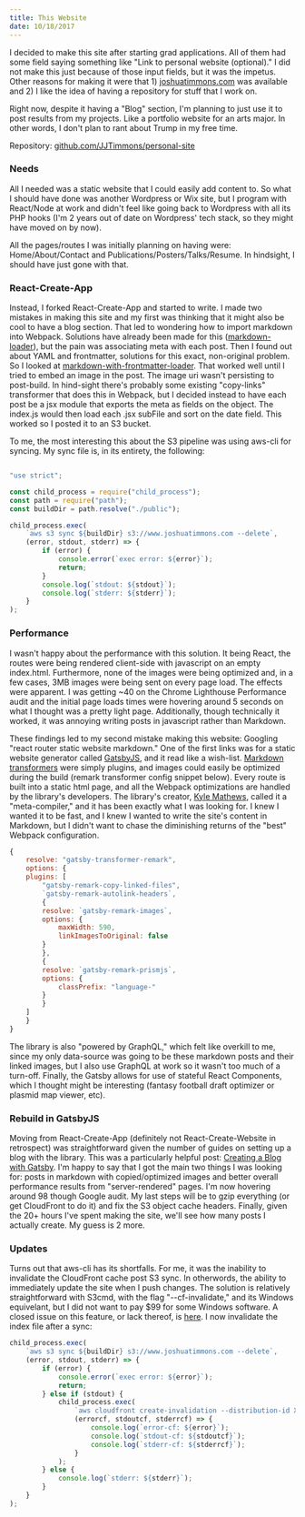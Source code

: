 ```yaml
---
title: This Website
date: 10/18/2017
---
```


I decided to make this site after starting grad applications. All of them had some field saying something like "Link to personal website (optional)." I did not make this just because of those input fields, but it was the impetus. Other reasons for making it were that 1) [joshuatimmons.com](https://www.joshuatimmons.com/) was available and 2) I like the idea of having a repository for stuff that I work on.

Right now, despite it having a "Blog" section, I'm planning to just use it to post results from my projects. Like a portfolio website for an arts major. In other words,  I don't plan to rant about Trump in my free time.

Repository: [github.com/JJTimmons/personal-site](https://github.com/JJTimmons/personal-site)

### Needs

All I needed was a static website that I could easily add content to. So what I should have done was another Wordpress or Wix site, but I program with React/Node at work and didn't feel like going back to Wordpress with all its PHP hooks (I'm 2 years out of date on Wordpress' tech stack, so they might have moved on by now).

All the pages/routes I was initially planning on having were: Home/About/Contact and Publications/Posters/Talks/Resume. In hindsight, I should have just gone with that.

### React-Create-App

Instead, I forked React-Create-App and started to write. I made two mistakes in making this site and my first was thinking that it might also be cool to have a blog section. That led to wondering how to import markdown into Webpack. Solutions have already been made for this ([markdown-loader](https://www.npmjs.com/package/markdown-loader)), but the pain was associating meta with each post. Then I found out about YAML and frontmatter, solutions for this exact, non-original problem. So I looked at [markdown-with-frontmatter-loader](https://github.com/matthewwithanm/markdown-with-front-matter-loader). That worked well until I tried to embed an image in the post. The image uri wasn't persisting to post-build. In hind-sight there's probably some existing "copy-links" transformer that does this in Webpack, but I decided instead to have each post be a jsx module that exports the meta as fields on the object. The index.js would then load each .jsx subFile and sort on the date field. This worked so I posted it to an S3 bucket.

To me, the most interesting this about the S3 pipeline was using aws-cli for syncing. My sync file is, in its entirety, the following:

```javascript

"use strict";

const child_process = require("child_process");
const path = require("path");
const buildDir = path.resolve("./public");

child_process.exec(
	`aws s3 sync ${buildDir} s3://www.joshuatimmons.com --delete`,
	(error, stdout, stderr) => {
		if (error) {
			console.error(`exec error: ${error}`);
			return;
		}
		console.log(`stdout: ${stdout}`);
		console.log(`stderr: ${stderr}`);
	}
);
```

### Performance

I wasn't happy about the performance with this solution. It being React, the routes were being rendered client-side with javascript on an empty index.html. Furthermore, none of the images were being optimized and, in a few cases, 3MB images were being sent on every page load. The effects were apparent. I was getting ~40 on the Chrome Lighthouse Performance audit and the initial page loads times were hovering around 5 seconds on what I thought was a pretty light page. Additionally, though technically it worked, it was annoying writing posts in javascript rather than Markdown.

These findings led to my second mistake making this website: Googling "react router static website markdown." One of the first links was for a static website generator called [GatsbyJS](https://www.gatsbyjs.org/), and it read like a wish-list. [Markdown transformers](https://www.npmjs.com/package/gatsby-transformer-remark) were simply plugins, and images could easily be optimized during the build (remark transformer config snippet below). Every route is built into a static html page, and all the Webpack optimizations are handled by the library's developers. The library's creator, [Kyle Mathews](https://github.com/KyleAMathews), called it a "meta-compiler," and it has been exactly what I was looking for. I knew I wanted it to be fast, and I knew I wanted to write the site's content in Markdown, but I didn't want to chase the diminishing returns of the "best" Webpack configuration.

```javascript
{
	resolve: "gatsby-transformer-remark",
	options: {
	plugins: [
		"gatsby-remark-copy-linked-files",
		`gatsby-remark-autolink-headers`,
		{
		resolve: `gatsby-remark-images`,
		options: {
			maxWidth: 590,
			linkImagesToOriginal: false
		}
		},
		{
		resolve: `gatsby-remark-prismjs`,
		options: {
			classPrefix: "language-"
		}
		}
	]
	}
}
```

The library is also "powered by GraphQL," which felt like overkill to me, since my only data-source was going to be these markdown posts and their linked images, but I also use GraphQL at work so it wasn't too much of a turn-off. Finally, the Gatsby allows for use of stateful React Components, which I thought might be interesting (fantasy football draft optimizer or plasmid map viewer, etc).

### Rebuild in GatsbyJS

Moving from React-Create-App (definitely not React-Create-Website in retrospect) was straightforward given the number of guides on setting up a blog with the library. This was a particularly helpful post: [Creating a Blog with Gatsby](https://www.gatsbyjs.org/blog/2017-07-19-creating-a-blog-with-gatsby/). I'm happy to say that I got the main two things I was looking for: posts in markdown with copied/optimized images and better overall performance results from "server-rendered" pages. I'm now hovering around 98 though Google audit. My last steps will be to gzip everything (or get CloudFront to do it) and fix the S3 object cache headers. Finally, given the 20+ hours I've spent making the site, we'll see how many posts I actually create. My guess is 2 more.

### Updates

Turns out that aws-cli has its shortfalls. For me, it was the inability to invalidate the CloudFront cache post S3 sync. In otherwords, the ability to immediately update the site when I push changes. The solution is relatively straightforward with S3cmd, with the flag "--cf-invalidate," and its Windows equivelant, but I did not want to pay $99 for some Windows software. A closed issue on this feature, or lack thereof, is [here](https://github.com/aws/aws-cli/issues/920). I now invalidate the index file after a sync:

```javascript
child_process.exec(
	`aws s3 sync ${buildDir} s3://www.joshuatimmons.com --delete`,
	(error, stdout, stderr) => {
		if (error) {
			console.error(`exec error: ${error}`);
			return;
		} else if (stdout) {
			child_process.exec(
				`aws cloudfront create-invalidation --distribution-id XXXXXXXXXXXXX --paths /index.html`,
				(errorcf, stdoutcf, stderrcf) => {
					console.log(`error-cf: ${error}`);
					console.log(`stdout-cf: ${stdoutcf}`);
					console.log(`stderr-cf: ${stderrcf}`);
				}
			);
		} else {
			console.log(`stderr: ${stderr}`);
		}
	}
);
```
